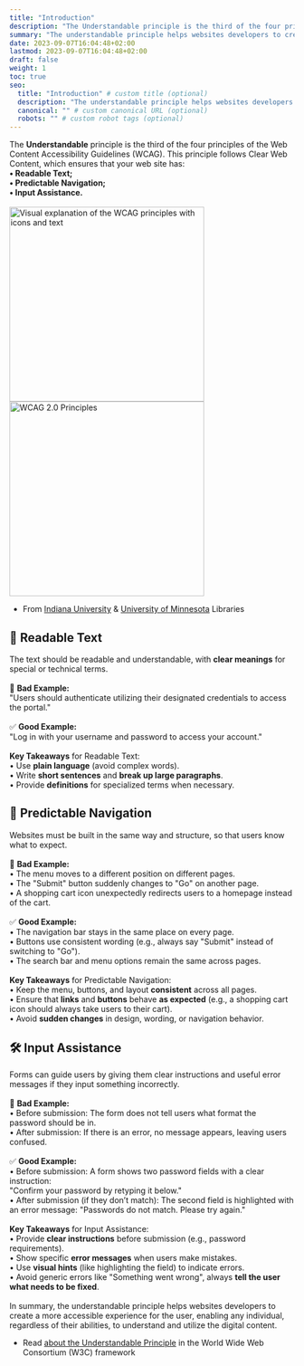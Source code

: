 ```yaml
---
title: "Introduction"
description: "The Understandable principle is the third of the four principles of the Web Content Accessibility Guidelines (WCAG)."
summary: "The understandable principle helps websites developers to create a more accessible experience for the user, enabling any individual, regardless of their abilities, to understand and utilize the digital content."
date: 2023-09-07T16:04:48+02:00
lastmod: 2023-09-07T16:04:48+02:00
draft: false
weight: 1
toc: true
seo:
  title: "Introduction" # custom title (optional)
  description: "The understandable principle helps websites developers to create a more accessible experience for the user, enabling any individual, regardless of their abilities, to understand and utilize the digital content." # custom description (recommended)
  canonical: "" # custom canonical URL (optional)
  robots: "" # custom robot tags (optional)
---
```


The **Understandable** principle is the third of the four principles of the Web Content Accessibility Guidelines (WCAG).
This principle follows Clear Web Content, which ensures that your web site has:<br>
**•	Readable Text;**<br>
**•	Predictable Navigation;**<br>
**•	Input Assistance.**<br><br>
<img src="/images/Introduction_Accessibility.png" alt="Visual explanation of the WCAG principles with icons and text" width="344">
<img src="/images/Introduction_Accessibility_2.png" alt="WCAG 2.0 Principles" width="344"><br>
- From [Indiana University](https://blogs.libraries.indiana.edu/redux/2018/06/13/understanding-the-4-principles-of-accessibility/) & [University of Minnesota](https://itss.d.umn.edu/articles/wcag-principles) Libraries

## 📝 Readable Text 
The text should be readable and understandable, with **clear meanings** for special or technical terms.<br><br>
📌 **Bad Example:**<br>
"Users should authenticate utilizing their designated credentials to access the portal."<br><br>
✅ **Good Example:**<br>
"Log in with your username and password to access your account."<br><br>
**Key Takeaways** for Readable Text:<br>
•	Use **plain language** (avoid complex words).<br>
•	Write **short sentences** and **break up large paragraphs**.<br>
•	Provide **definitions** for specialized terms when necessary.<br>

## 🔄 Predictable Navigation
Websites must be built in the same way and structure, so that users know what to expect.<br><br>
📌 **Bad Example:**<br>
•	The menu moves to a different position on different pages.<br>
•	The "Submit" button suddenly changes to "Go" on another page.<br>
•	A shopping cart icon unexpectedly redirects users to a homepage instead of the cart.<br><br>
✅ **Good Example:**<br>
•	The navigation bar stays in the same place on every page.<br>
•	Buttons use consistent wording (e.g., always say "Submit" instead of switching to "Go").<br>
•	The search bar and menu options remain the same across pages.<br><br>
**Key Takeaways** for Predictable Navigation:<br>
•	Keep the menu, buttons, and layout **consistent** across all pages.<br>
•	Ensure that **links** and **buttons** behave **as expected** (e.g., a shopping cart icon should always take users to their cart).<br>
•	Avoid **sudden changes** in design, wording, or navigation behavior.<br>

## 🛠️ Input Assistance
Forms can guide users by giving them clear instructions and useful error messages if they input something incorrectly.<br><br>
📌 **Bad Example:**<br>
•	Before submission: The form does not tell users what format the password should be in.<br>
•	After submission: If there is an error, no message appears, leaving users confused.<br><br>
✅ **Good Example:**<br>
•	Before submission: A form shows two password fields with a clear instruction:<br>
"Confirm your password by retyping it below."<br>
•	After submission (if they don’t match): The second field is highlighted with an error message:
"Passwords do not match. Please try again."<br><br>
**Key Takeaways** for Input Assistance:<br>
•	Provide **clear instructions** before submission (e.g., password requirements).<br>
•	Show specific **error messages** when users make mistakes.<br>
•	Use **visual hints** (like highlighting the field) to indicate errors.<br>
•	Avoid generic errors like "Something went wrong", always **tell the user what needs to be fixed**.<br><br>
In summary, the understandable principle helps websites developers to create a more accessible experience for the user, enabling any individual, regardless of their abilities, to understand and utilize the digital content. 

- Read [about the Understandable Principle](https://www.w3.org/WAI/WCAG22/quickref/?versions=2.2&showtechniques=312%2C315#principle3) in the World Wide Web Consortium (W3C) framework